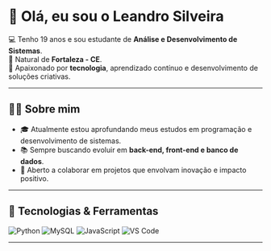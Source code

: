 # 👋 Olá, eu sou o Leandro Silveira  

💻 Tenho 19 anos e sou estudante de **Análise e Desenvolvimento de Sistemas**.  
📍 Natural de **Fortaleza - CE**.  
🚀 Apaixonado por **tecnologia**, aprendizado contínuo e desenvolvimento de soluções criativas.  

---

## 🧑‍💻 Sobre mim
- 🎓 Atualmente estou aprofundando meus estudos em programação e desenvolvimento de sistemas.  
- 📚 Sempre buscando evoluir em **back-end, front-end e banco de dados**.  
- 🤝 Aberto a colaborar em projetos que envolvam inovação e impacto positivo.  

---

## 🚀 Tecnologias & Ferramentas
<div align="left">
  
![Python](https://img.shields.io/badge/-Python-3776AB?logo=python&logoColor=white&style=for-the-badge)
![MySQL](https://img.shields.io/badge/-MySQL-4479A1?logo=mysql&logoColor=white&style=for-the-badge)
![JavaScript](https://img.shields.io/badge/-JavaScript-F7DF1E?logo=javascript&logoColor=black&style=for-the-badge)
![VS Code](https://img.shields.io/badge/-VS%20Code-0078D4?logo=visualstudiocode&logoColor=white&style=for-the-badge)

</div>

---

